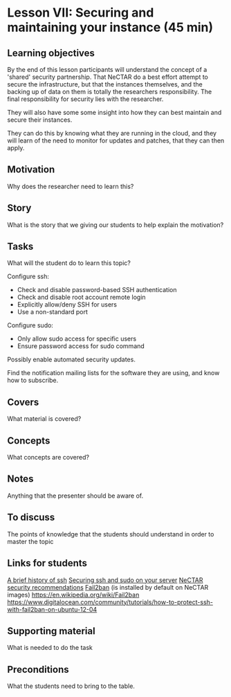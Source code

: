 # Lesson VII: Securing and maintaining your instance (45 min)

## Learning objectives 

By the end of this lesson participants will understand the concept of a 'shared' security partnership. That
NeCTAR do a best effort attempt to secure the infrastructure, but that the instances themselves, and the backing up
of data on them is totally the researchers responsibility. The final responsibility for security lies with the 
researcher.

They will also have some some insight into how they can best maintain and secure their instances.

They can do this by knowing what they are running in the cloud, and they will learn of the need to monitor for 
updates and patches, that they can then apply.

## Motivation 

Why does the researcher need to learn this?

## Story

What is the story that we giving our students to help explain the motivation?

## Tasks

What will the student do to learn this topic?

Configure ssh:

* Check and disable password-based SSH authentication
* Check and disable root account remote login
* Explicitly allow/deny SSH for users
* Use a non-standard port

Configure sudo:

* Only allow sudo access for specific users
* Ensure password access for sudo command

Possibly enable automated security updates.

Find the notification mailing lists for the software they are using, and know how to subscribe.

## Covers

What material is covered?

## Concepts

What concepts are covered?

## Notes 

Anything that the presenter should be aware of.

## To discuss 

The points of knowledge that the students should understand in order to master the topic

## Links for students 

[A brief history of ssh](https://servercheck.in/blog/brief-history-ssh-and-remote-access)
[Securing ssh and sudo on your server](http://lowendbox.com/blog/securing-your-server-ssh-and-sudo/)
[NeCTAR security recommendations](https://support.rc.nectar.org.au/docs/security-guidelines)
[Fail2ban](http://www.fail2ban.org/wiki/index.php/Main_Page) (is installed by default on NeCTAR images)
https://en.wikipedia.org/wiki/Fail2ban
https://www.digitalocean.com/community/tutorials/how-to-protect-ssh-with-fail2ban-on-ubuntu-12-04

## Supporting material 

What is needed to do the task

## Preconditions 

What the students need to bring to the table.

